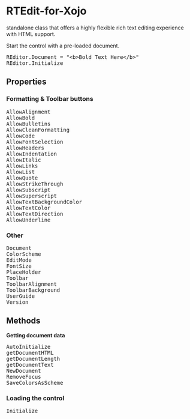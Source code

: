 # RTEdit-for-Xojo
 standalone class that offers a highly flexible rich text editing experience with HTML support.
<p>Start the control with a pre-loaded document.</p><pre data-language="plain">
REditor.Document = &quot;&lt;b&gt;Bold Text Here&lt;/b&gt;&quot;
REditor.Initialize
</pre><h2></h2><h2>Properties</h2><h3>Formatting &amp; Toolbar buttons</h3><pre data-language="plain">
AllowAlignment
AllowBold
AllowBulletins
AllowCleanFormatting
AllowCode
AllowFontSelection
AllowHeaders
AllowIndentation
AllowItalic
AllowLinks
AllowList
AllowQuote
AllowStrikeThrough
AllowSubscript
AllowSuperscript
AllowTextBackgroundColor
AllowTextColor
AllowTextDirection
AllowUnderline
</pre><h3>Other</h3><pre data-language="plain">
Document
ColorScheme
EditMode
FontSize
PlaceHolder
Toolbar
ToolbarAlignment
ToolbarBackground
UserGuide
Version
</pre><p></p><h2>Methods</h2><p><strong>Getting document data</strong></p><pre data-language="plain">
AutoInitialize
getDocumentHTML
getDocumentLength
getDocumentText
NewDocument
RemoveFocus
SaveColorsAsScheme
</pre><p></p><h3>Loading the control</h3><pre data-language="plain">
Initialize
</pre><p></p>
